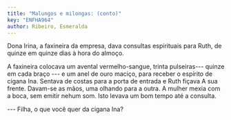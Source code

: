 ```yaml
---
title: "Malungos e milongas: (conto)"
key: "ENFHA964"
author: Ribeiro, Esmeralda
---
```

<div data-schema-version="8"><p>Dona Irina, a faxineira da empresa, dava consultas espirituais para Ruth, de quinze em quinze dias à hora do almoço.</p> <p>A faxineira colocava um avental vermelho-sangue, trinta pulseiras--- quinze em cada braço --- e um anel de ouro maciço, para receber o espírito de cigana Ina. Sentava de costas para a porta de entrada e Ruth fiçava A sua frente. Davam-se as mãos, uma olhando para a outra. A mulher mexia com a boca, sem emitir nehum som. Isto levava um bom tempo até a consulta.</p> <p>--- Filha, o que você quer da cigana Ina?</p> </div>